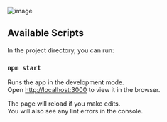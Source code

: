![image](https://github.com/gutsstas/calls/assets/45783437/752664e2-ac6f-4646-85f7-b71719fddfa8)


## Available Scripts

In the project directory, you can run:

### `npm start`

Runs the app in the development mode.\
Open [http://localhost:3000](http://localhost:3000) to view it in the browser.

The page will reload if you make edits.\
You will also see any lint errors in the console.
